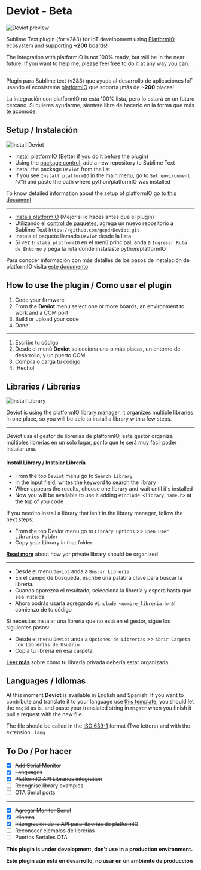 # Deviot - Beta
![Deviot preview](https://github.com/gepd/Deviot/blob/master/Docs/images/deviot.gif?raw=true)

Sublime Text plugin (for v2&3) for IoT development using [PlatformIO](http://platformio.org/) ecosystem and supporting **~200** boards!

The integration with platformIO is not 100% ready, but will be in the near future. 
If you want to help me, please feel free to do it at any way you can.

---
Plugin para Sublime text (v2&3) que ayuda al desarrollo de aplicaciones IoT usando el ecosistema [platformIO](http://platformio.org/) que soporta ¡más de **~200** placas!

La integración con platformIO no está 100% lista, pero lo estará en un futuro cercano.
Si quieres ayudarme, siéntete libre de hacerlo en la forma que más te acomode.

## Setup / Instalación

![Install Deviot](https://github.com/gepd/Deviot/blob/master/Docs/images/deviot_install.gif?raw=true)

* [Install platformIO](https://github.com/gepd/Deviot/blob/master/Docs/setup.md) (Better if you do it before the plugin)
* Using the [package control](https://packagecontrol.io/installation), add a new repository to Sublime Text
* Install the package `Deviot` from the list
* If you see `Install platformIO` in the main menu, go to `Set environment PATH` and paste the path where python/platformIO was installed

To know detailed information about the setup of platformIO go to [this document](https://github.com/gepd/Deviot/blob/master/Docs/setup.md)

---
* [Instala platformIO](https://github.com/gepd/Deviot/blob/master/Docs/setup.md) (Mejor si lo haces antes que el plugin)
* Utilizando el [control de paquetes](https://packagecontrol.io/installation), agrega un nuevo repositorio a Sublime Text `https://github.com/gepd/Deviot.git`
* Instala el paquete llamado `Deviot` desde la lista
* Si vez `Instala platformIO` en el menú principal, anda a `Ingresar Ruta de Entorno` y pega la ruta donde instalaste python/platformIO

Para conocer información con más detalles de los pasos de instalación de platformIO visíta [este documento](https://github.com/gepd/Deviot/blob/master/Docs/setup.md)

## How to use the plugin / Como usar el plugin
1. Code your firmware
2. From the **Deviot** menu select one or more boards, an environment to work and a COM port
3. Build or upload your code
4. Done!

---
1. Escribe tu código
2. Desde el menú **Deviot** selecciona una o más placas, un entorno de desarrollo, y un puerto COM
3. Compila o carga tu código
4. ¡Hecho!

## Libraries / Librerías

![Install Library](https://github.com/gepd/Deviot/blob/master/Docs/images/deviot_libraries.gif?raw=true)

Deviot is using the platformIO library manager, it organizes multiple libraries in one place, so you will be able to install a library with a few steps.

---
Deviot usa el gestor de librerías de platformIO, este gestor organiza múltiples librerías en un sólo lugar, por lo que te será muy fácil poder instalar una.

#### Install Library / Instalar Librería

- From the top `Deviot` menu go to `Search Library`
- In the input field, writes the keyword to search the library
- When appears the results, choose one library and wait until it's installed
- Now you will be available to use it adding `#include <library_name.h>` at the top of you code

If you need to install a library that isn't in the library manager, follow the next steps:

- From the top Deviot menu go to `Library Options` >> `Open User Libraries Folder`
- Copy your Library in that folder

[**Read more**](https://github.com/gepd/Deviot/blob/master/Docs/Private_Library.md) about how yor private library should be organized

---
- Desde el menu `Deviot` anda a `Buscar Librería`
- En el campo de búsqueda, escribe una palabra clave para buscar la librería.
- Cuando aparezca el resultado, selecciona la librería y espera hasta que sea instalda
- Ahora podrás usarla agregando `#include <nombre_libreria.h>` al comienzo de tu código

Si necesitas instalar una librería que no está en el gestor, sigue los siguientes pasos:

- Desde el menu `Deviot` anda a `Opciones de Librerías` >> `Abrir Carpeta con Librerías de Usuario`
- Copia tu librería en esa carpeta

[**Leer más**](https://github.com/gepd/Deviot/blob/master/Docs/Private_Library.md) sobre cómo tu librería privada debería estar organizada.

## Languages / Idiomas
At this moment **Deviot** is available in English and Spanish. If you want to contribute and translate it to your language use [this template](https://github.com/gepd/Deviot/blob/master/Languages/preset.txt), you should let the `msgid` as is, and paste your translated string in `msgstr` when you finish it pull a request with the new file.

The file should be called in the [ISO 639-1](https://en.wikipedia.org/wiki/List_of_ISO_639-1_codes) format (Two letters) and with the extension `.lang`

## To Do / Por hacer
- [x] <del>Add Serial Monitor</del>
- [x] <del>Languages</del>
- [x] <del>PlatformIO API Libraries integration</del>
- [ ] Recognise library examples
- [ ] OTA Serial ports

---
- [x] <del>Agregar Monitor Serial</del>
- [x] <del>Idiomas</del> 
- [x] <del>Intengración de la API para librerías de platformIO</del>
- [ ] Reconocer ejemplos de librerías
- [ ] Puertos Seriales OTA

**This plugin is under development, don't use in a production environment.**

**Este plugin aún está en desarrollo, no usar en un ambiente de producción**

